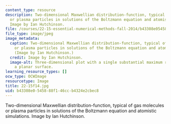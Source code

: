 ```yaml
---
content_type: resource
description: Two-dimensional Maxwellian distribution-function, typical of gas molecules
  or plasma particles in solutions of the Boltzmann equation and atomistic simulations.
  Image by Ian Hutchinson.
file: /courses/22-15-essential-numerical-methods-fall-2014/b43308e0545888f146ccb4324e2cbec8_22-15f14.jpg
file_type: image/jpeg
image_metadata:
  caption: Two-dimensional Maxwellian distribution-function, typical of gas molecules
    or plasma particles in solutions of the Boltzmann equation and atomistic simulations.
    (Image by Ian Hutchinson.)
  credit: Image by Ian Hutchinson.
  image-alt: Three-dimensional plot with a single substantial maximum rising above
    a planar surface.
learning_resource_types: []
ocw_type: OCWImage
resourcetype: Image
title: 22-15f14.jpg
uid: b43308e0-5458-88f1-46cc-b4324e2cbec8
---
```

Two-dimensional Maxwellian distribution-function, typical of gas molecules or plasma particles in solutions of the Boltzmann equation and atomistic simulations. Image by Ian Hutchinson.